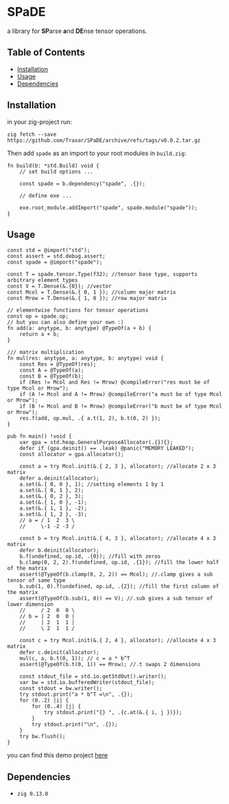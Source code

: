 # SPaDE

a library for **SP**arse **a**nd **DE**nse tensor operations.

## Table of Contents

- [Installation](#installation)
- [Usage](#usage)
- [Dependencies](#dependencies)

## Installation

in your zig-project run:

    zig fetch --save https://github.com/Traxar/SPaDE/archive/refs/tags/v0.0.2.tar.gz

Then add `spade` as an import to your root modules in `build.zig`:

```zig
fn build(b: *std.Build) void {
    // set build options ...

    const spade = b.dependency("spade", .{});

    // define exe ...

    exe.root_module.addImport("spade", spade.module("spade"));
}
```

## Usage

```zig
const std = @import("std");
const assert = std.debug.assert;
const spade = @import("spade");

const T = spade.tensor.Type(f32); //tensor base type, supports arbitrary element types
const V = T.Dense(&.{0}); //vector
const Mcol = T.Dense(&.{ 0, 1 }); //column major matrix
const Mrow = T.Dense(&.{ 1, 0 }); //row major matrix

// elementwise functions for tensor operations
const op = spade.op;
// but you can also define your own :)
fn add(a: anytype, b: anytype) @TypeOf(a + b) {
    return a + b;
}

/// matrix multiplication
fn mul(res: anytype, a: anytype, b: anytype) void {
    const Res = @TypeOf(res);
    const A = @TypeOf(a);
    const B = @TypeOf(b);
    if (Res != Mcol and Res != Mrow) @compileError("res must be of type Mcol or Mrow");
    if (A != Mcol and A != Mrow) @compileError("a must be of type Mcol or Mrow");
    if (B != Mcol and B != Mrow) @compileError("b must be of type Mcol or Mrow");
    res.f(add, op.mul, .{ a.t(1, 2), b.t(0, 2) });
}

pub fn main() !void {
    var gpa = std.heap.GeneralPurposeAllocator(.{}){};
    defer if (gpa.deinit() == .leak) @panic("MEMORY LEAKED");
    const allocator = gpa.allocator();

    const a = try Mcol.init(&.{ 2, 3 }, allocator); //allocate 2 x 3 matrix
    defer a.deinit(allocator);
    a.set(&.{ 0, 0 }, 1); //setting elements 1 by 1
    a.set(&.{ 0, 1 }, 2);
    a.set(&.{ 0, 2 }, 3);
    a.set(&.{ 1, 0 }, -1);
    a.set(&.{ 1, 1 }, -2);
    a.set(&.{ 1, 2 }, -3);
    // a = / 1  2  3 \
    //     \-1 -2 -3 /

    const b = try Mcol.init(&.{ 4, 3 }, allocator); //allocate 4 x 3 matrix
    defer b.deinit(allocator);
    b.f(undefined, op.id, .{0}); //fill with zeros
    b.clamp(0, 2, 2).f(undefined, op.id, .{1}); //fill the lower half of the matrix
    assert(@TypeOf(b.clamp(0, 2, 2)) == Mcol); //.clamp gives a sub tensor of same type
    b.sub(1, 0).f(undefined, op.id, .{2}); //fill the first column of the matrix
    assert(@TypeOf(b.sub(1, 0)) == V); //.sub gives a sub tensor of lower dimension
    //     / 2  0  0 \
    // b = | 2  0  0 |
    //     | 2  1  1 |
    //     \ 2  1  1 /

    const c = try Mcol.init(&.{ 2, 4 }, allocator); //allocate 4 x 3 matrix
    defer c.deinit(allocator);
    mul(c, a, b.t(0, 1)); // c = a * b^T
    assert(@TypeOf(b.t(0, 1)) == Mrow); //.t swaps 2 dimensions

    const stdout_file = std.io.getStdOut().writer();
    var bw = std.io.bufferedWriter(stdout_file);
    const stdout = bw.writer();
    try stdout.print("a * b^T =\n", .{});
    for (0..2) |i| {
        for (0..4) |j| {
            try stdout.print("{} ", .{c.at(&.{ i, j })});
        }
        try stdout.print("\n", .{});
    }
    try bw.flush();
}
```

you can find this demo project [here](https://github.com/Traxar/SPaDE-demo)

## Dependencies

- `zig 0.13.0`
